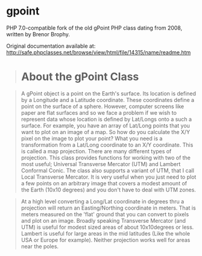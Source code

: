 # gpoint
PHP 7.0-compatible fork of the old gPoint PHP class dating from 2008, written by Brenor Brophy.

Original documentation available at: http://safe.phpclasses.net/browse/view/html/file/14315/name/readme.htm

> # About the gPoint Class

> A gPoint object is a point on the Earth's surface. Its location is defined by a Longitude and a Latitude coordinate. These coordinates define a point on the surface of a sphere. However, computer screens like paper are flat surfaces and so we face a problem if we wish to represent data whose location is defined by Lat/Longs onto a such a surface. For example, you have an array of Lat/Long points that you want to plot on an image of a map. So how do you calculate the X/Y pixel on the image to plot your point? What you need is a transformation from a Lat/Long coordinate to an X/Y coordinate. This is called a map projection. There are many different types of projection. This class provides functions for working with two of the most useful; Universal Transverse Mercator (UTM) and Lambert Conformal Conic. The class also supports a variant of UTM, that I call Local Transverse Mercator. It is very useful when you just need to plot a few points on an arbitrary image that covers a modest amount of the Earth (10x10 degrees) and you don't have to deal with UTM zones.

> At a high level converting a Long/Lat coordinate in degrees thru a projection will return an Easting/Northing coordinate in meters. That is meters measured on the 'flat' ground that you can convert to pixels and plot on an image. Broadly speaking Transverse Mercator (and UTM) is useful for modest sized areas of about 10x10degrees or less. Lambert is useful for large areas in the mid latitudes (Like the whole USA or Europe for example). Neither projection works well for areas near the poles.
